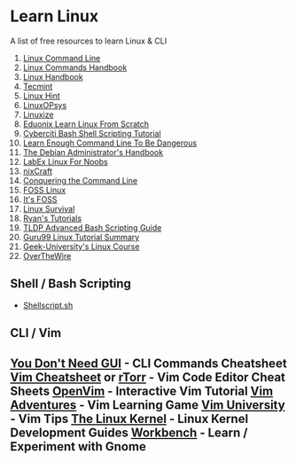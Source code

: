 # Learn Linux

A list of free resources to learn Linux & CLI

1. [Linux Command Line](https://lym.readthedocs.io/en/latest/index.html) <!-- 2. [Linux Journey](https://linuxjourney.com) (Temporarily down) -->
2. [Linux Commands Handbook](https://www.freecodecamp.org/news/the-linux-commands-handbook/)
3. [Linux Handbook](https://linuxhandbook.com)
4. [Tecmint](https://tecmint.com)
5. [Linux Hint](https://linuxhint.com)
6. [LinuxOPsys](https://linuxopsys.com)
7. [Linuxize](https://linuxize.com)
8. [Eduonix Learn Linux From Scratch](https://eduonix.com/courses/system-programming/learn-linux-from-scratch)
9. [Cyberciti Bash Shell Scripting Tutorial](https://bash.cyberciti.biz/guide/Main_Page)
10. [Learn Enough Command Line To Be Dangerous](https://learnenough.com/command-line-tutorial)
11. [The Debian Administrator's Handbook](https://debian-handbook.info)
12. [LabEx Linux For Noobs](https://labex.io/courses/linux-for-noobs)
13. [nixCraft](https://cyberciti.biz)
14. [Conquering the Command Line](https://conqueringthecommandline.com)
15. [FOSS Linux](https://fosslinux.com)
16. [It's FOSS](https://itsfoss.com)
17. [Linux Survival](https://linuxsurvival.com)
18. [Ryan's Tutorials](https://ryanstutorials.net)
19. [TLDP Advanced Bash Scripting Guide](https://tldp.org/LDP/abs/html/)
20. [Guru99 Linux Tutorial Summary](https://guru99.com/unix-linux-tutorial.html)
21. [Geek-University's Linux Course ](https://geek-university.com/what-is-linux/)
22. [OverTheWire](https://overthewire.org/wargames/bandit/)

## Shell / Bash Scripting

- [Shellscript.sh](https://www.shellscript.sh/)


## CLI / Vim

[You Don't Need GUI](https://github.com/you-dont-need/You-Dont-Need-GUI) - CLI Commands Cheatsheet
[Vim Cheatsheet](https://i.ibb.co/FbdMMHN/460e75dd8543.png) or [rTorr](https://vim.rtorr.com/) - Vim Code Editor Cheat Sheets
[OpenVim](https://www.openvim.com/) - Interactive Vim Tutorial
[Vim Adventures](https://vim-adventures.com/) - Vim Learning Game
[Vim University](https://github.com/wincent/vim-university) - Vim Tips
[The Linux Kernel](https://www.kernel.org/doc/html/latest/) - Linux Kernel Development Guides 
[Workbench](https://github.com/sonnyp/Workbench) - Learn / Experiment with Gnome
---


